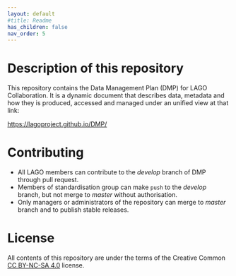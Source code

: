 ```yaml
---
layout: default
#title: Readme
has_children: false
nav_order: 5
---
```


# Description of this repository

This repository contains the Data Management Plan (DMP) for LAGO Collaboration. It is a dynamic document that describes data, metadata and how they is produced, accessed and managed under an unified view at that link:

https://lagoproject.github.io/DMP/

# Contributing

- All LAGO members can contribute to the *develop* branch of DMP through pull request.
- Members of standardisation group can make `push` to the *develop* branch, but not merge to *master* without authorisation.
- Only managers or administrators of the repository can merge to *master* branch and to publish stable releases.

# License

All contents of this repository are under the terms of the Creative Common [CC BY-NC-SA 4.0](./LICENSE) license.


